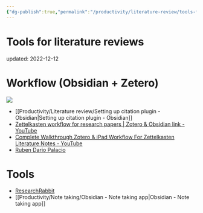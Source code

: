 ```yaml
---
{"dg-publish":true,"permalink":"/productivity/literature-review/tools-for-literature-reviews/","dgPassFrontmatter":true}
---
```



# Tools for literature reviews
updated: 2022-12-12

# Workflow (Obsidian + Zetero)

![](https://pbs.twimg.com/media/Fjof7rzXkAEyn6O?format=jpg&name=large)

- [[Productivity/Literature review/Setting up citation plugin - Obsidian\|Setting up citation plugin - Obsidian]]
- [Zettelkasten workflow for research papers | Zotero & Obsidian link - YouTube](https://www.youtube.com/watch?v=D9ivU_IKO6M&t=31s)
- [Complete Walkthrough Zotero & iPad Workflow For Zettelkasten Literature Notes - YouTube](https://www.youtube.com/watch?v=e7novaC_O_Y)
- [Ruben Dario Palacio](https://twitter.com/rdpalacio/status/1601640985858957312)

# Tools
- [ResearchRabbit](https://www.researchrabbit.ai/)
- [[Productivity/Note taking/Obsidian - Note taking app\|Obsidian - Note taking app]]